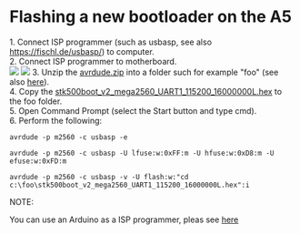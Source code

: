 # Flashing a new bootloader on the A5

1\. Connect ISP programmer (such as usbasp, see also https://fischl.de/usbasp/) to computer.  
2\. Connect ISP programmer to motherboard.  
![](https://jgaurorawiki.com/_media/a5/mks_gen_l_icsp_port.jpg)
![](https://jgaurorawiki.com/_media/a5/mks_gen_l_icsp.png)
3\. Unzip the [avrdude.zip](https://github.com/frolbel/Marlin-for-JGAurora-A5/blob/2.0.x/tools/avrdude.zip "https://github.com/frolbel/Marlin-for-JGAurora-A5") into a folder such for example "foo" (see also [here](http://www.nongnu.org/avrdude/ "http://www.nongnu.org/avrdude/")).  
4\. Copy the [stk500boot_v2_mega2560_UART1_115200_16000000L.hex](https://github.com/frolbel/Marlin-for-JGAurora-A5/blob/2.0.x/firmware/stk500boot_v2_mega2560_UART1_115200_16000000L.hex "https://github.com/frolbel/Marlin-for-JGAurora-A5") to the foo folder.  
5\. Open Command Prompt (select the Start button and type cmd).  
6\. Perform the following:  

```
avrdude -p m2560 -c usbasp -e

avrdude -p m2560 -c usbasp -U lfuse:w:0xFF:m -U hfuse:w:0xD8:m -U efuse:w:0xFD:m

avrdude -p m2560 -c usbasp -v -U flash:w:"cd c:\foo\stk500boot_v2_mega2560_UART1_115200_16000000L.hex":i

```

NOTE:  

You can use an Arduino as a ISP programmer, pleas see [here](https://www.arduino.cc/en/Tutorial/BuiltInExamples/ArduinoISP)  